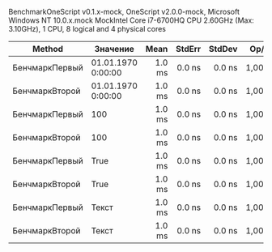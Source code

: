 ﻿BenchmarkOneScript v0.1.x-mock, OneScript v2.0.0-mock, Microsoft Windows NT 10.0.x.mock
MockIntel Core i7-6700HQ CPU 2.60GHz (Max: 3.10GHz), 1 CPU, 8 logical and 4 physical cores

| Method         | Значение           |   Mean | StdErr | StdDev |  Op/s |
|----------------|--------------------|-------:|-------:|-------:|------:|
| БенчмаркПервый | 01.01.1970 0:00:00 | 1.0 ms | 0.0 ns | 0.0 ns | 1,000 |
| БенчмаркВторой | 01.01.1970 0:00:00 | 1.0 ms | 0.0 ns | 0.0 ns | 1,000 |
| БенчмаркПервый | 100                | 1.0 ms | 0.0 ns | 0.0 ns | 1,000 |
| БенчмаркВторой | 100                | 1.0 ms | 0.0 ns | 0.0 ns | 1,000 |
| БенчмаркПервый | True               | 1.0 ms | 0.0 ns | 0.0 ns | 1,000 |
| БенчмаркВторой | True               | 1.0 ms | 0.0 ns | 0.0 ns | 1,000 |
| БенчмаркПервый | Текст              | 1.0 ms | 0.0 ns | 0.0 ns | 1,000 |
| БенчмаркВторой | Текст              | 1.0 ms | 0.0 ns | 0.0 ns | 1,000 |
